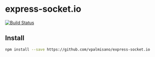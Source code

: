 # express-socket.io

[![Build Status](https://travis-ci.org/vpalmisano/express-socket.io.png)](https://travis-ci.org/vpalmisano/express-socket.io)

## Install

```sh
npm install --save https://github.com/vpalmisano/express-socket.io
```
